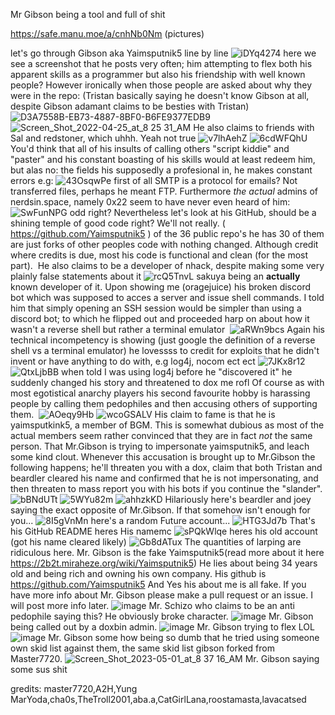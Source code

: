 Mr Gibson being a tool and full of shit

https://safe.manu.moe/a/cnhNb0Nm
(pictures)

let's go through Gibson aka Yaimsputnik5 line by line
![iDYq4274](https://github.com/master7720/Exposing-Mr.-Gibson/assets/80098736/b7e2582e-3a5a-4d75-bfa4-4f81eaf85bca)
here we see a screenshot that he posts very often; him attempting to flex both his apparent skills as a programmer but also his friendship with well known people? However ironically when those people are asked about why they were in the repo:
(Tristan basically saying he doesn't know Gibson at all, despite Gibson adamant claims to be besties with Tristan)
![D3A7558B-EB73-4887-8BF0-B6FE9377EDB9](https://github.com/master7720/Exposing-Mr.-Gibson/assets/80098736/ba9b0004-82ee-4ce8-9e13-607e5bff2e57)
![Screen_Shot_2022-04-25_at_8 25 31_AM](https://github.com/master7720/Exposing-Mr.-Gibson/assets/80098736/26146dbc-4cb1-4953-89b8-986fb32e326c)
He also claims to friends with Sal and redstoner, which uhhh. Yeah not true
![v7lhAehZ](https://github.com/master7720/Exposing-Mr.-Gibson/assets/80098736/a61bcd28-788e-4fb3-8cd0-098f0fb018b9)
![6cdWFQhU](https://github.com/master7720/Exposing-Mr.-Gibson/assets/80098736/e7e09a51-60d5-4315-854d-63673d4b11c8)
You'd think that all of his insults of calling others "script kiddie" and "paster" and his constant boasting of his skills would at least redeem him, but alas no: the fields his supposedly a profesional in, he makes constant errors  e.g:
![43OsqwPe](https://github.com/master7720/Exposing-Mr.-Gibson/assets/80098736/0cf87d4d-13ae-44c6-9f4e-af23c7f924fe)
first of all SMTP is a protocol for emails? Not transferred files, perhaps he meant FTP. Furthermore *the actual* admins of nerdsin.space, namely 0x22 seem to have never even heard of him:
![SwFunNPG](https://github.com/master7720/Exposing-Mr.-Gibson/assets/80098736/d948d53c-f6af-4dd3-8361-f458be66a023)
odd right? Nevertheless let's look at his GitHub, should be a shining temple of good code right? We'll not really. ( https://github.com/Yaimsputnik5 ) of the 36 public repo's he has 30 of them are just forks of other peoples code with nothing changed. Although credit where credits is due, most his code is functional and clean (for the most part).  He also claims to be a developer of nhack, despite making some very plainly false statements about it
![rcQ5TnvL](https://github.com/master7720/Exposing-Mr.-Gibson/assets/80098736/1ea5ec9e-e119-4947-b49b-f148d8d71bc1)
sakuya being an **actually** known developer of it. Upon showing me (oragejuice) his broken discord bot which was supposed to acces a server and issue shell commands. I told him that simply opening an SSH session would be simpler than using a discord bot; to which he flipped out and proceeded harp on about how it wasn't a reverse shell but rather a terminal emulator 
![aRWn9bcs](https://github.com/master7720/Exposing-Mr.-Gibson/assets/80098736/191e3753-7bee-4942-818f-2e0d4e61d00e)
Again his technical incompetency is showing (just google the definition of a reverse shell vs a terminal emulator)
he lovessss to credit for exploits that he didn't invent or have anything to do with, e.g log4j, nocom ect ect
![7JKx8r12](https://github.com/master7720/Exposing-Mr.-Gibson/assets/80098736/806ec11f-38a1-479e-a4a5-3c01e87b43a8)
![QtxLjbBB](https://github.com/master7720/Exposing-Mr.-Gibson/assets/80098736/9b6ff97c-1ec1-48f1-a81f-bd27369385f5)
when told I was using log4j before he "discovered it" he suddenly changed his story and threatened to dox me rofl
Of course as with most egotistical anarchy players his second favourite hobby is harassing people by calling them pedophiles and then accusing others of supporting them. 
![AOeqy9Hb](https://github.com/master7720/Exposing-Mr.-Gibson/assets/80098736/cd0f94e6-bebe-49c6-9d13-8ff1e2bfdcb4)
![wcoGSALV](https://github.com/master7720/Exposing-Mr.-Gibson/assets/80098736/952a6fe8-c9ac-4d69-95fe-6689a242bff7)
His claim to fame is that he is yaimsputkink5, a member of BGM. This is somewhat dubious as most of the actual members seem rather convinced that they are in fact *not* the same person. That Mr.Gibson is trying to impersonate yaimsputnik5, and leach some kind clout. Whenever this accusation is brought up to Mr.Gibson the following happens; he'll threaten you with a dox, claim that both Tristan and beardler cleared his name and confirmed that he is not impersonating, and then threaten to mass report you with his bots if you continue the "slander". ​​​​​​​
![bBNdUTt](https://github.com/master7720/Exposing-Mr.-Gibson/assets/80098736/2908f82a-0d1e-4890-8feb-8d9e5fb170f0)
![5WYu82m](https://github.com/master7720/Exposing-Mr.-Gibson/assets/80098736/e04de1b2-12b4-4d2d-9a9d-a018bf42b6f8)
![ahhzkKD](https://github.com/master7720/Exposing-Mr.-Gibson/assets/80098736/2b77af61-e7e8-4e23-8c75-ef54e817b748)
Hilariously here's beardler and joey saying the exact opposite of Mr.Gibson. If that somehow isn't enough for you...
![8I5gVnMn](https://github.com/master7720/Exposing-Mr.-Gibson/assets/80098736/2f68df08-e0cb-43c5-965e-d02038e1ea0b)
here's a random Future account...
![HTG3Jd7b](https://github.com/master7720/Exposing-Mr.-Gibson/assets/80098736/8ba23878-7720-46c8-bae2-d1f3a957cab1)
That's his GitHub README
heres His namemc
![sPQkWlqe](https://github.com/master7720/Exposing-Mr.-Gibson/assets/80098736/5aa7ad5d-9384-4595-acf0-b25da764c89f)
heres his old account (got his name cleared likely)
![Gb8dATux](https://github.com/master7720/Exposing-Mr.-Gibson/assets/80098736/db3d18bd-59c7-4663-8cf6-0cbc6db85f9d)
The quantities of larping are ridiculous here.
Mr. Gibson is the fake Yaimsputnik5(read more about it here https://2b2t.miraheze.org/wiki/Yaimsputnik5) He lies about being 34 years old and being rich and owning his own company. His github is https://github.com/Yaimsputnik5
And Yes his about me is all fake. If you have more info about Mr. Gibson please make a pull request or an issue. I will post more info later.
![image](https://github.com/master7720/Exposing-Mr.-Gibson/assets/100254404/a0594215-2790-41dd-b3ce-8fbc592cb6b9)
Mr. Schizo who claims to be an anti pedophile saying this? He obviously broke character.
![image](https://github.com/master7720/Exposing-Mr.-Gibson/assets/100254404/d4ff88f1-e713-4345-9bcd-e087200a0b97)
Mr. Gibson being called out by a doxbin admin. 
![image](https://github.com/master7720/Exposing-Mr.-Gibson/assets/100254404/e85972d7-9c82-41fb-b388-6fd05f2a1204)
Mr. Gibson trying to flex LOL
![image](https://github.com/master7720/Exposing-Mr.-Gibson/assets/100254404/ce08419b-1b06-4ba9-9555-f150759ab23f)
Mr. Gibson some how being so dumb that he tried using someone own skid list against them, the same skid list gibson forked from Master7720. 
![Screen_Shot_2023-05-01_at_8 37 16_AM](https://github.com/master7720/Exposing-Mr.-Gibson/assets/80098736/0ef84d1f-bc24-42be-9e85-b0b2fcc53240)
Mr. Gibson saying some sus shit

gredits: master7720,A2H,Yung MarYoda,cha0s,TheTroll2001,aba.a,CatGirlLana,roostamasta,lavacatsed
